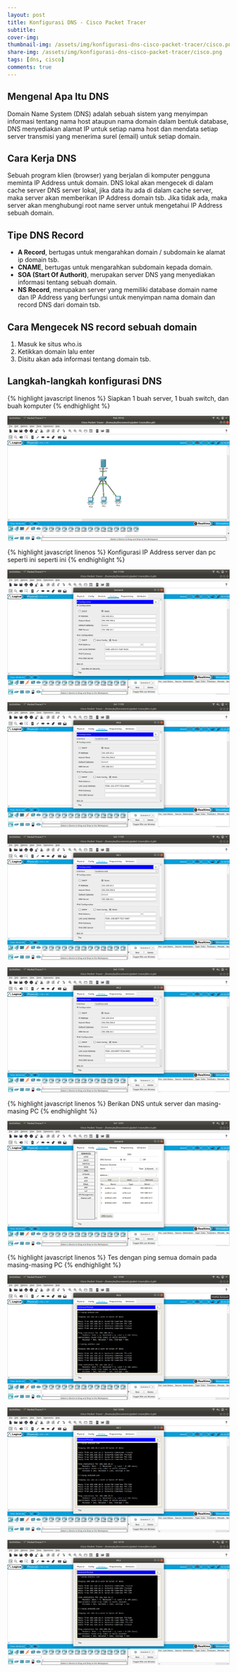 ```yaml
---
layout: post
title: Konfigurasi DNS - Cisco Packet Tracer
subtitle: 
cover-img: 
thumbnail-img: /assets/img/konfigurasi-dns-cisco-packet-tracer/cisco.png
share-img: /assets/img/konfigurasi-dns-cisco-packet-tracer/cisco.png
tags: [dns, cisco]
comments: true
---
```


## Mengenal Apa Itu DNS

Domain Name System (DNS) adalah sebuah sistem yang menyimpan informasi tentang nama host ataupun nama domain dalam bentuk database,
DNS menyediakan alamat IP untuk setiap nama host dan mendata setiap server transmisi yang menerima surel (email) untuk setiap domain.

## Cara Kerja DNS
Sebuah program klien (browser) yang berjalan di komputer pengguna meminta IP Address untuk domain.
DNS lokal akan mengecek di dalam cache server DNS server lokal, jika data itu ada di dalam cache server, maka server akan memberikan IP Address domain tsb.
Jika tidak ada, maka server akan menghubungi root name server untuk mengetahui IP Address sebuah domain.

## Tipe DNS Record
- **A Record**, bertugas untuk mengarahkan domain / subdomain ke alamat ip domain tsb.
- **CNAME**, bertugas untuk mengarahkan subdomain kepada domain.
- **SOA (Start Of Authorit)**, merupakan server DNS yang menyediakan informasi tentang sebuah domain.
- **NS Record**, merupakan server yang memiliki database domain name dan IP Address yang berfungsi untuk menyimpan nama domain dan record DNS dari domain tsb.

## Cara Mengecek NS record sebuah domain
1. Masuk ke situs who.is
2. Ketikkan domain lalu enter
3. Disitu akan ada informasi tentang domain tsb.

## Langkah-langkah konfigurasi DNS
{% highlight javascript linenos %}
Siapkan 1 buah server, 1 buah switch, dan  buah komputer
{% endhighlight %}

![cisco-dns-1](/assets/img/konfigurasi-dns-cisco-packet-tracer/cisco-dns-1.png)

{% highlight javascript linenos %}
Konfigurasi IP Address server dan pc seperti ini seperti ini
{% endhighlight %}

![cisco-dns-2](/assets/img/konfigurasi-dns-cisco-packet-tracer/cisco-dns-2.png)

![cisco-dns-3](/assets/img/konfigurasi-dns-cisco-packet-tracer/cisco-dns-3.png)

![cisco-dns-4](/assets/img/konfigurasi-dns-cisco-packet-tracer/cisco-dns-4.png)

![cisco-dns-5](/assets/img/konfigurasi-dns-cisco-packet-tracer/cisco-dns-5.png)

{% highlight javascript linenos %}
Berikan DNS untuk server dan masing-masing PC
{% endhighlight %}

![cisco-dns-6](/assets/img/konfigurasi-dns-cisco-packet-tracer/cisco-dns-6.png)

{% highlight javascript linenos %}
Tes dengan ping semua domain pada masing-masing PC
{% endhighlight %}

![cisco-dns-7](/assets/img/konfigurasi-dns-cisco-packet-tracer/cisco-dns-7.png)

![cisco-dns-8](/assets/img/konfigurasi-dns-cisco-packet-tracer/cisco-dns-8.png)

![cisco-dns-9](/assets/img/konfigurasi-dns-cisco-packet-tracer/cisco-dns-9.png)
